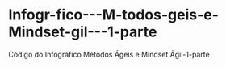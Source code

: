 # Infogr-fico---M-todos-geis-e-Mindset-gil---1-parte
Código do Infográfico Métodos Ágeis e Mindset Ágil-1-parte
